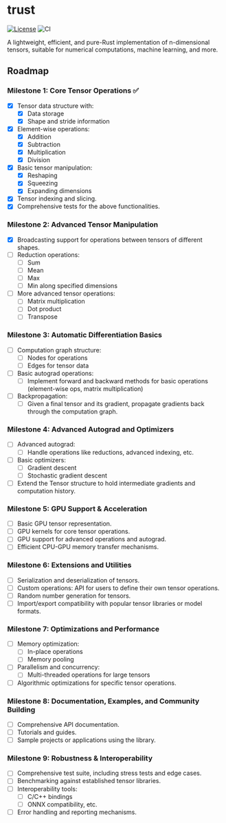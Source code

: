 # trust

[![License](https://img.shields.io/badge/License-Apache_2.0-blue.svg)](https://opensource.org/licenses/Apache-2.0)
![CI](https://github.com/danite/trust/actions/workflows/integration.yml/badge.svg)

A lightweight, efficient, and pure-Rust implementation of n-dimensional tensors, suitable for numerical computations, machine learning, and more.

## Roadmap

### Milestone 1: Core Tensor Operations ✅

- [x] Tensor data structure with:
  - [x] Data storage
  - [x] Shape and stride information
- [x] Element-wise operations:
  - [x] Addition
  - [x] Subtraction
  - [x] Multiplication
  - [x] Division
- [x] Basic tensor manipulation:
  - [x] Reshaping
  - [x] Squeezing
  - [x] Expanding dimensions
- [x] Tensor indexing and slicing.
- [x] Comprehensive tests for the above functionalities.

### Milestone 2: Advanced Tensor Manipulation

- [x] Broadcasting support for operations between tensors of different shapes.
- [ ] Reduction operations:
  - [ ] Sum
  - [ ] Mean
  - [ ] Max
  - [ ] Min along specified dimensions
- [ ] More advanced tensor operations:
  - [ ] Matrix multiplication
  - [ ] Dot product
  - [ ] Transpose

### Milestone 3: Automatic Differentiation Basics

- [ ] Computation graph structure:
  - [ ] Nodes for operations
  - [ ] Edges for tensor data
- [ ] Basic autograd operations:
  - [ ] Implement forward and backward methods for basic operations (element-wise ops, matrix multiplication)
- [ ] Backpropagation:
  - [ ] Given a final tensor and its gradient, propagate gradients back through the computation graph.

### Milestone 4: Advanced Autograd and Optimizers

- [ ] Advanced autograd:
  - [ ] Handle operations like reductions, advanced indexing, etc.
- [ ] Basic optimizers:
  - [ ] Gradient descent
  - [ ] Stochastic gradient descent
- [ ] Extend the Tensor structure to hold intermediate gradients and computation history.

### Milestone 5: GPU Support & Acceleration

- [ ] Basic GPU tensor representation.
- [ ] GPU kernels for core tensor operations.
- [ ] GPU support for advanced operations and autograd.
- [ ] Efficient CPU-GPU memory transfer mechanisms.

### Milestone 6: Extensions and Utilities

- [ ] Serialization and deserialization of tensors.
- [ ] Custom operations: API for users to define their own tensor operations.
- [ ] Random number generation for tensors.
- [ ] Import/export compatibility with popular tensor libraries or model formats.

### Milestone 7: Optimizations and Performance

- [ ] Memory optimization:
  - [ ] In-place operations
  - [ ] Memory pooling
- [ ] Parallelism and concurrency:
  - [ ] Multi-threaded operations for large tensors
- [ ] Algorithmic optimizations for specific tensor operations.

### Milestone 8: Documentation, Examples, and Community Building

- [ ] Comprehensive API documentation.
- [ ] Tutorials and guides.
- [ ] Sample projects or applications using the library.

### Milestone 9: Robustness & Interoperability

- [ ] Comprehensive test suite, including stress tests and edge cases.
- [ ] Benchmarking against established tensor libraries.
- [ ] Interoperability tools:
  - [ ] C/C++ bindings
  - [ ] ONNX compatibility, etc.
- [ ] Error handling and reporting mechanisms.
